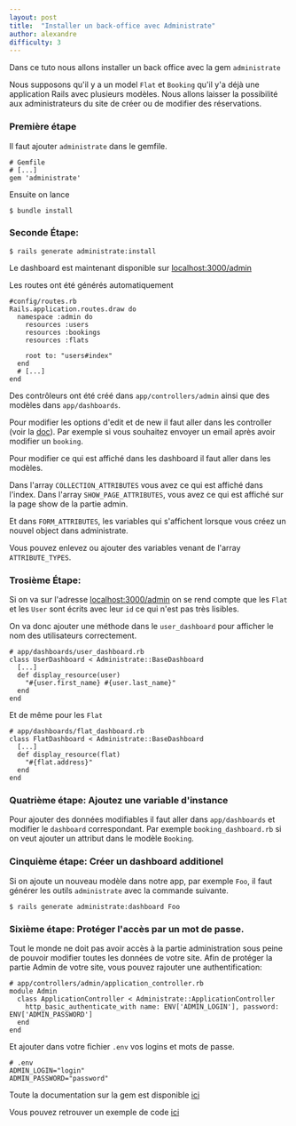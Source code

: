 ```yaml
---
layout: post
title:  "Installer un back-office avec Administrate"
author: alexandre
difficulty: 3
---
```


Dans ce tuto nous allons installer un back office avec la gem `administrate`

Nous supposons qu'il y a un model `Flat` et `Booking` qu'il y'a déjà une application Rails avec plusieurs modèles. Nous allons laisser la possibilité aux administrateurs du site de créer ou de modifier des réservations.

### Première étape

Il faut ajouter `administrate` dans le gemfile.

```
# Gemfile
# [...]
gem 'administrate'
```

Ensuite on lance

```
$ bundle install
```

### Seconde Étape:

```
$ rails generate administrate:install
```

Le dashboard est maintenant disponible sur [localhost:3000/admin](localhost:3000/admin)

Les routes ont été générés automatiquement

```
#config/routes.rb
Rails.application.routes.draw do
  namespace :admin do
    resources :users
    resources :bookings
    resources :flats

    root to: "users#index"
  end
  # [...]
end
```

Des contrôleurs ont été créé dans `app/controllers/admin` ainsi que des modèles dans `app/dashboards`.

Pour modifier les options d'edit et de new il faut aller dans les controller (voir la [doc](https://administrate-prototype.herokuapp.com/customizing_controller_actions)). Par exemple si vous souhaitez envoyer un email après avoir modifier un `booking`.

Pour modifier ce qui est affiché dans les dashboard il faut aller dans les modèles.

Dans l'array `COLLECTION_ATTRIBUTES` vous avez ce qui est affiché dans l'index. Dans l'array `SHOW_PAGE_ATTRIBUTES`, vous avez ce qui est affiché sur la page show de la partie admin.

Et dans `FORM_ATTRIBUTES`, les variables qui s'affichent lorsque vous créez un nouvel object dans administrate.

Vous pouvez enlevez ou ajouter des variables venant de l'array `ATTRIBUTE_TYPES`.

### Trosième Étape:

Si on va sur l'adresse [localhost:3000/admin](localhost:3000/admin) on se rend compte que les `Flat` et les `User` sont écrits avec leur `id` ce qui n'est pas très lisibles.

On va donc ajouter une méthode dans le `user_dashboard` pour afficher le nom des utilisateurs correctement.

```
# app/dashboards/user_dashboard.rb
class UserDashboard < Administrate::BaseDashboard
  [...]
  def display_resource(user)
    "#{user.first_name} #{user.last_name}"
  end
end
```

Et de même pour les `Flat`

```
# app/dashboards/flat_dashboard.rb
class FlatDashboard < Administrate::BaseDashboard
  [...]
  def display_resource(flat)
    "#{flat.address}"
  end
end
```

### Quatrième étape: Ajoutez une variable d'instance

Pour ajouter des données modifiables il faut aller dans `app/dashboards` et modifier le `dashboard` correspondant. Par exemple `booking_dashboard.rb` si on veut ajouter un attribut dans le modèle `Booking`.

### Cinquième étape: Créer un dashboard additionel

Si on ajoute un nouveau modèle dans notre app, par exemple `Foo`, il faut générer les outils `administrate` avec la commande suivante.

```
$ rails generate administrate:dashboard Foo
```

### Sixième étape: Protéger l'accès par un mot de passe.

Tout le monde ne doit pas avoir accès à la partie administration sous peine de pouvoir modifier toutes les données de votre site. Afin de protéger la partie Admin de votre site, vous pouvez rajouter une authentification:

```
# app/controllers/admin/application_controller.rb
module Admin
  class ApplicationController < Administrate::ApplicationController
    http_basic_authenticate_with name: ENV['ADMIN_LOGIN'], password: ENV['ADMIN_PASSWORD']
  end
end
```
Et ajouter dans votre fichier `.env` vos logins et mots de passe.

```
# .env
ADMIN_LOGIN="login"
ADMIN_PASSWORD="password"
```

Toute la documentation sur la gem est disponible [ici](https://administrate-prototype.herokuapp.com/)

Vous pouvez retrouver un exemple de code [ici](https://github.com/alexandrebk/airbnb-copycat/commit/e12d5575f86e0a9101cb6075987c3bd1d04cfda5)
